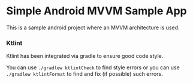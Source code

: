 # Simple Android MVVM Sample App

This is a sample android project where an MVVM architecture is used.



### Ktlint

Ktlint has been integrated via gradle to ensure good code style.

You can use `./gradlew ktlintCheck` to find style errors or you can use `./gradlew ktlintFormat` to find and fix (if possible) such errors.